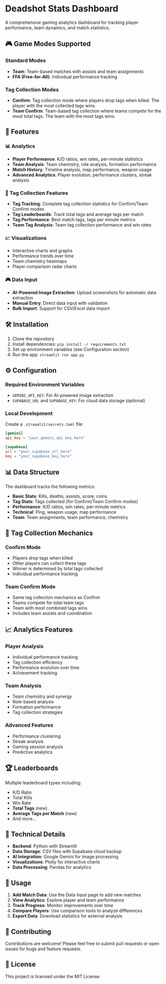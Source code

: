 # Deadshot Stats Dashboard

A comprehensive gaming analytics dashboard for tracking player performance, team dynamics, and match statistics.

## 🎮 Game Modes Supported

### Standard Modes
- **Team**: Team-based matches with assists and team assignments
- **FFA (Free-for-All)**: Individual performance tracking

### Tag Collection Modes
- **Confirm**: Tag collection mode where players drop tags when killed. The player with the most collected tags wins.
- **Team Confirm**: Team-based tag collection where teams compete for the most total tags. The team with the most tags wins.

## 🚀 Features

### 📊 Analytics
- **Player Performance**: K/D ratios, win rates, per-minute statistics
- **Team Analysis**: Team chemistry, role analysis, formation performance
- **Match History**: Timeline analysis, map performance, weapon usage
- **Advanced Analytics**: Player evolution, performance clusters, streak analysis

### 🎯 Tag Collection Features
- **Tag Tracking**: Complete tag collection statistics for Confirm/Team Confirm modes
- **Tag Leaderboards**: Track total tags and average tags per match
- **Tag Performance**: Best match tags, tags per minute metrics
- **Team Tag Analysis**: Team tag collection performance and win rates

### 📈 Visualizations
- Interactive charts and graphs
- Performance trends over time
- Team chemistry heatmaps
- Player comparison radar charts

### 🎮 Data Input
- **AI-Powered Image Extraction**: Upload screenshots for automatic data extraction
- **Manual Entry**: Direct data input with validation
- **Bulk Import**: Support for CSV/Excel data import

## 🛠️ Installation

1. Clone the repository
2. Install dependencies: `pip install -r requirements.txt`
3. Set up environment variables (see Configuration section)
4. Run the app: `streamlit run app.py`

## ⚙️ Configuration

### Required Environment Variables
- `GEMINI_API_KEY`: For AI-powered image extraction
- `SUPABASE_URL` and `SUPABASE_KEY`: For cloud data storage (optional)

### Local Development
Create a `.streamlit/secrets.toml` file:
```toml
[gemini]
api_key = "your_gemini_api_key_here"

[supabase]
url = "your_supabase_url_here"
key = "your_supabase_key_here"
```

## 📊 Data Structure

The dashboard tracks the following metrics:
- **Basic Stats**: Kills, deaths, assists, score, coins
- **Tag Stats**: Tags collected (for Confirm/Team Confirm modes)
- **Performance**: K/D ratios, win rates, per-minute metrics
- **Technical**: Ping, weapon usage, map performance
- **Team**: Team assignments, team performance, chemistry

## 🎯 Tag Collection Mechanics

### Confirm Mode
- Players drop tags when killed
- Other players can collect these tags
- Winner is determined by total tags collected
- Individual performance tracking

### Team Confirm Mode
- Same tag collection mechanics as Confirm
- Teams compete for total team tags
- Team with most combined tags wins
- Includes team assists and coordination

## 📈 Analytics Features

### Player Analysis
- Individual performance tracking
- Tag collection efficiency
- Performance evolution over time
- Achievement tracking

### Team Analysis
- Team chemistry and synergy
- Role-based analysis
- Formation performance
- Tag collection strategies

### Advanced Features
- Performance clustering
- Streak analysis
- Gaming session analysis
- Predictive analytics

## 🏆 Leaderboards

Multiple leaderboard types including:
- K/D Ratio
- Total Kills
- Win Rate
- **Total Tags** (new)
- **Average Tags per Match** (new)
- And more...

## 🔧 Technical Details

- **Backend**: Python with Streamlit
- **Data Storage**: CSV files with Supabase cloud backup
- **AI Integration**: Google Gemini for image processing
- **Visualizations**: Plotly for interactive charts
- **Data Processing**: Pandas for analytics

## 📝 Usage

1. **Add Match Data**: Use the Data Input page to add new matches
2. **View Analytics**: Explore player and team performance
3. **Track Progress**: Monitor improvements over time
4. **Compare Players**: Use comparison tools to analyze differences
5. **Export Data**: Download statistics for external analysis

## 🤝 Contributing

Contributions are welcome! Please feel free to submit pull requests or open issues for bugs and feature requests.

## 📄 License

This project is licensed under the MIT License.
